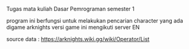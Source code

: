 Tugas mata kuliah Dasar Pemrograman semester 1

program ini berfungsi untuk melakukan pencarian character yang ada digame arknights
versi game ini mengikuti server EN

source data :
https://arknights.wiki.gg/wiki/Operator/List
